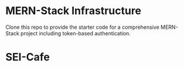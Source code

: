 # MERN-Stack Infrastructure

Clone this repo to provide the starter code for a comprehensive MERN-Stack project including token-based authentication.

# SEI-Cafe
